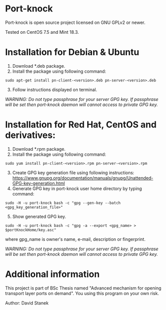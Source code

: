 # Port-knock
Port-knock is open source project licensed on GNU GPLv2 or newer. <br />

Tested on CentOS 7.5 and Mint 18.3.

# Installation for Debian & Ubuntu
1. Download *.deb package.
2. Install the package using following command:
```
sudo apt-get install pn-client-<version>.deb pn-server-<version>.deb
```
3. Follow instructions displayed on terminal.

*WARNING:
Do not type passphrase for your server GPG key. If passphrase will be set then port-knock daemon
will cannot access to private GPG key.*

# Installation for Red Hat, CentOS and derivatives:
1. Download *.rpm package.
2. Install the package using following command:
```
sudo yum install pn-client-<version>.rpm pn-server-<version>.rpm
```
3. Create GPG key generation file using following instructions: https://www.gnupg.org/documentation/manuals/gnupg/Unattended-GPG-key-generation.html
4. Generate GPG key in port-knock user home directory by typing command:
```
sudo -H -u port-knock bash -c "gpg --gen-key --batch <gpg_key_generation_file>"
```
5. Show generated GPG key.
```
sudo -H -u port-knock bash -c "gpg -a --export <gpg_name> > $portKnockHome/key.asc"
```
where gpg_name is owner's name, e-mail, description or fingerprint.

*WARNING:
Do not type passphrase for your server GPG key. If passphrase will be set then port-knock daemon
will cannot access to private GPG key.*

# Additional information
This project is part of BSc Thesis named "Advanced mechanism for opening transport layer ports on demand". You using this program on your own risk.

Author: David Stanek
